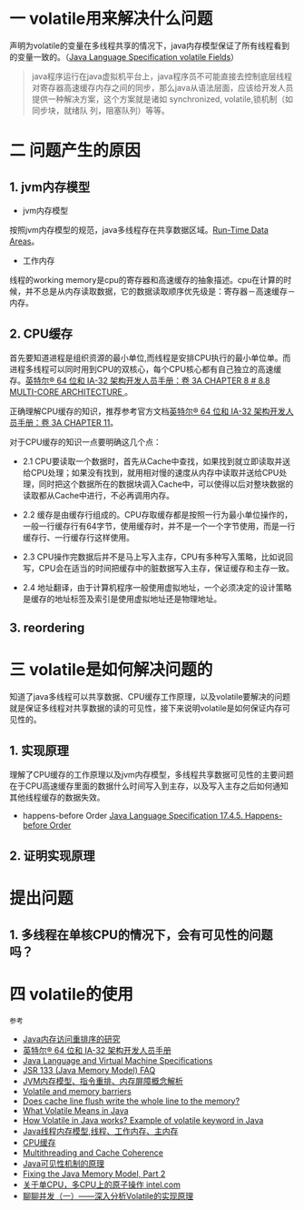 # 一 volatile用来解决什么问题

声明为volatile的变量在多线程共享的情况下，java内存模型保证了所有线程看到的变量一致的。（[Java Language Specification volatile Fields](https://docs.oracle.com/javase/specs/jls/se8/html/jls-8.html#jls-8.3.1.4)）

>java程序运行在java虚拟机平台上，java程序员不可能直接去控制底层线程对寄存器高速缓存内存之间的同步，那么java从语法层面，应该给开发人员提供一种解决方案，这个方案就是诸如 synchronized, volatile,锁机制（如同步块，就绪队 列，阻塞队列）等等。


# 二 问题产生的原因

## 1. jvm内存模型

* jvm内存模型

按照jvm内存模型的规范，java多线程存在共享数据区域。[Run-Time Data Areas](https://docs.oracle.com/javase/specs/jvms/se8/html/jvms-2.html#jvms-2.5)。

* 工作内存

线程的working memory是cpu的寄存器和高速缓存的抽象描述。cpu在计算的时候，并不总是从内存读取数据，它的数据读取顺序优先级是：寄存器－高速缓存－内存。

## 2. CPU缓存

首先要知道进程是组织资源的最小单位,而线程是安排CPU执行的最小单位单。而进程多线程可以同时用到CPU的双核心，每个CPU核心都有自己独立的高速缓存。[英特尔® 64 位和 IA-32 架构开发人员手册：卷 3A CHAPTER 8 # 8.8 MULTI-CORE ARCHITECTURE ](http://www.intel.cn/content/www/cn/zh/architecture-and-technology/64-ia-32-architectures-software-developer-vol-3a-part-1-manual.html?wapkw=ia-32+%E6%9E%B6%E6%9E%84%E5%BC%80%E5%8F%91%E4%BA%BA%E5%91%98%E6%89%8B%E5%86%8C)。

正确理解CPU缓存的知识，推荐参考官方文档[英特尔® 64 位和 IA-32 架构开发人员手册：卷 3A CHAPTER 11](http://www.intel.cn/content/www/cn/zh/architecture-and-technology/64-ia-32-architectures-software-developer-vol-3a-part-1-manual.html?wapkw=ia-32+%E6%9E%B6%E6%9E%84%E5%BC%80%E5%8F%91%E4%BA%BA%E5%91%98%E6%89%8B%E5%86%8C)。

对于CPU缓存的知识一点要明确这几个点：

* 2.1 CPU要读取一个数据时，首先从Cache中查找，如果找到就立即读取并送给CPU处理；如果没有找到，就用相对慢的速度从内存中读取并送给CPU处理，同时把这个数据所在的数据块调入Cache中，可以使得以后对整块数据的读取都从Cache中进行，不必再调用内存。

* 2.2 缓存是由缓存行组成的。CPU存取缓存都是按照一行为最小单位操作的，一般一行缓存行有64字节，使用缓存时，并不是一个一个字节使用，而是一行缓存行、一行缓存行这样使用。

* 2.3 CPU操作完数据后并不是马上写入主存，CPU有多种写入策略，比如说回写，CPU会在适当的时间把缓存中的脏数据写入主存，保证缓存和主存一致。

* 2.4 地址翻译，由于计算机程序一般使用虚拟地址，一个必须决定的设计策略是缓存的地址标签及索引是使用虚拟地址还是物理地址。

## 3. reordering

# 三 volatile是如何解决问题的

知道了java多线程可以共享数据、CPU缓存工作原理，以及volatile要解决的问题就是保证多线程对共享数据的读的可见性，接下来说明volatile是如何保证内存可见性的。

## 1. 实现原理

理解了CPU缓存的工作原理以及jvm内存模型，多线程共享数据可见性的主要问题在于CPU高速缓存里面的数据什么时间写入到主存，以及写入主存之后如何通知其他线程缓存的数据失效。

* happens-before Order [Java Language Specification 17.4.5. Happens-before Order](https://docs.oracle.com/javase/specs/jls/se8/html/jls-17.html#jls-17.4.5)


## 2. 证明实现原理

# 提出问题

## 1. 多线程在单核CPU的情况下，会有可见性的问题吗？

# 四 volatile的使用




`参考`
* [Java内存访问重排序的研究](https://tech.meituan.com/java-memory-reordering.html)
* [英特尔® 64 位和 IA-32 架构开发人员手册](http://www.intel.cn/content/www/cn/zh/search.html?toplevelcategory=none&query=%20IA-32%20%E6%9E%B6%E6%9E%84%E5%BC%80%E5%8F%91%E4%BA%BA%E5%91%98%E6%89%8B%E5%86%8C&keyword=%20IA-32%20%E6%9E%B6%E6%9E%84%E5%BC%80%E5%8F%91%E4%BA%BA%E5%91%98%E6%89%8B%E5%86%8C&:cq_csrf_token=undefined)
* [Java Language and Virtual Machine Specifications](https://docs.oracle.com/javase/specs/)
* [JSR 133 (Java Memory Model) FAQ](http://www.cs.umd.edu/~pugh/java/memoryModel/jsr-133-faq.html#volatile)
* [JVM内存模型、指令重排、内存屏障概念解析](http://www.cnblogs.com/chenyangyao/p/5269622.html)
* [Volatile and memory barriers](http://jpbempel.blogspot.co.uk/2013/05/volatile-and-memory-barriers.html)
* [Does cache line flush write the whole line to the memory?](https://stackoverflow.com/questions/18001954/does-cache-line-flush-write-the-whole-line-to-the-memory)
* [What Volatile Means in Java](http://jeremymanson.blogspot.hu/2008/11/what-volatile-means-in-java.html)
* [How Volatile in Java works? Example of volatile keyword in Java](http://javarevisited.blogspot.com/2011/06/volatile-keyword-java-example-tutorial.html)
* [Java线程内存模型,线程、工作内存、主内存](https://zhuanlan.zhihu.com/p/25474331)
* [CPU缓存](https://zh.wikipedia.org/wiki/CPU%E7%BC%93%E5%AD%98)
* [Multithreading and Cache Coherence](http://docs.roguewave.com/threadspotter/2011.2/manual_html_linux/manual_html/ch_intro_coherence.html)
* [Java可见性机制的原理](http://developer.51cto.com/art/201611/521120.htm)
* [Fixing the Java Memory Model, Part 2](https://www.ibm.com/developerworks/library/j-jtp03304/)
* [关于单CPU，多CPU上的原子操作 intel.com](https://software.intel.com/zh-cn/blogs/2010/01/14/cpucpu)
* [聊聊并发（一）——深入分析Volatile的实现原理](http://www.infoq.com/cn/articles/ftf-java-volatile)